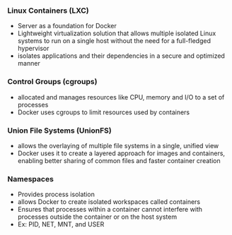 ### Linux Containers (LXC)
- Server as a foundation for Docker
- Lightweight virtualization solution that allows multiple isolated Linux systems to run on a single host without the need for a full-fledged hypervisor
- isolates applications and their dependencies in a secure and optimized manner

### Control Groups (cgroups)
- allocated and manages resources like CPU, memory and I/O to a set of processes
- Docker uses cgroups to limit resources used by containers

### Union File Systems (UnionFS)
- allows the overlaying of multiple file systems in a single, unified view
- Docker uses it to create a layered approach for images and containers, enabling better sharing of common files and faster container creation

### Namespaces
- Provides process isolation
- allows Docker to create isolated workspaces called containers
- Ensures that processes within a container cannot interfere with processes outside the container or on the host system
- Ex: PID, NET, MNT, and USER 
